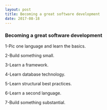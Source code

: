```yaml
---
layout: post
title: Becoming a great software development
date: 2017-08-18
---
```


### Becoming a great software development

1-Pic one language and learn the basics.

2-Build something small.

3-Learn a framework.

4-Learn database technology.

5-Learn structural best  practices.

6-Learn a second  language.

7-Build something substantial.
